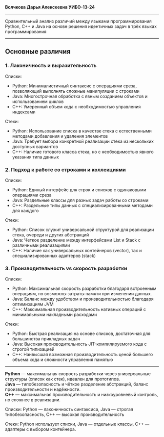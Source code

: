 __**Волчкова Дарья Алексеевна  УИБО-13-24**__
__________________________________________________________
Сравнительный анализ различий между языками программирования Python, C++ и Java на основе решения идентичных задач в трёх языках программирования
__________________________________________________________
##                                                           **Основные различия** 

### 1. Лаконичность и выразительность

 Списки:
* Python: Минималистичный синтаксис с операциями среза, позволяющий выполнять сложные манипуляции с строками
* Java: Многострочная обработка с явным созданием объектов и использованием циклов
* C++: Умеренный объем кода с необходимостью управления индексами

 Cтеки:
* Python: Использование списка в качестве стека с естественными методами добавления и удаления элементов
* Java: Требует выбора конкретной реализации стека из нескольких доступных вариантов
* C++: Наличие готового класса стека, но с необходимостью явного указания типа данных

### 2. Подход к работе со строками и коллекциями

 Списки:
* Python: Единый интерфейс для строк и списков с одинаковыми операциями среза
* Java: Раздельные классы для разных задач работы со строками
* C++: Раздельные типы данных с специализированными методами для каждого

 Стеки:
* Python: Список служит универсальной структурой для реализации стека, очереди и других абстракций
* Java: Четкое разделение между интерфейсами List и Stack с различными реализациями
* C++: Наличие как универсальных контейнеров (vector), так и специализированных адаптеров (stack)

### 3. Производительность vs скорость разработки

 Списки:
* Python: Максимальная скорость разработки благодаря встроенным операциям, но возможны затраты памяти при изменении данных.
* Java: Баланс между удобством и производительностью благодаря оптимизациям JVM
* C++: Максимальная производительность нативных операций с минимальными накладными расходами

 Стеки:
* Python: Быстрая реализация на основе списков, достаточная для большинства прикладных задач
* Java: Высокая производительность JIT-компилируемого кода с строгой типизацией
* C++: Наивысшая возможная производительность ценой большего объема кода и сложности управления памятью



__________________________________________________________
**Python** — максимальная скорость разработки через универсальные структуры (список как стек), идеален для прототипов.  
**Java** — типобезопасность и чёткое разделение абстракций, баланс производительности и надёжности.  
**C++** — максимальная производительность и низкоуровневый контроль, но сложнее в реализации.  

Списки: Python — лаконичность синтаксиса, Java — строгая типобезопасность, C++ — высокая производительность

Стеки: Python использует списки, Java — отдельные классы, C++ — адаптеры с выбором контейнера.
